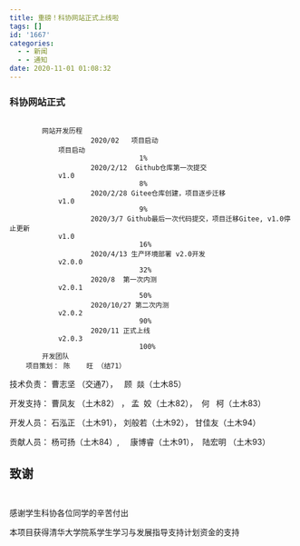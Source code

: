 ```yaml
---
title: 重磅！科协网站正式上线啦
tags: []
id: '1667'
categories:
  - - 新闻
  - - 通知
date: 2020-11-01 01:08:32
---
```


### 科协网站正式

```
                                                                               
        网站开发历程     
                    2020/02   项目启动
            项目启动
                                1%
                    2020/2/12  Github仓库第一次提交
            v1.0
                                8%
                    2020/2/28 Gitee仓库创建，项目逐步迁移
            v1.0
                                9%
                    2020/3/7 Github最后一次代码提交，项目迁移Gitee, v1.0停止更新
            v1.0
                                16%
                    2020/4/13 生产环境部署 v2.0开发
            v2.0.0
                                32%
                    2020/8  第一次内测
            v2.0.1
                                50%
                    2020/10/27 第二次内测
            v2.0.2
                                90%
                    2020/11 正式上线
            v2.0.3
                                100%
        开发团队       
    项目策划： 陈    旺 （结71）
```

技术负责： 曹志坚 （交通7），   顾  燚（土木85）

开发支持： 曹凤友 （土木82） ， 孟  姣（土木82），  何   柯（土木83）

开发人员： 石泓正 （土木91）， 刘般若（土木92）， 甘佳友（土木94）   

贡献人员： 杨可扬（土木84）,     康博睿（土木91），  陆宏明 （土木93）

## 致谢

```
    
```

感谢学生科协各位同学的辛苦付出  

本项目获得清华大学院系学生学习与发展指导支持计划资金的支持